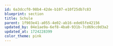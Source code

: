 ```yaml
---
id: 6a3dccf0-98b4-42de-b107-e10f25db7c83
blueprint: section
title: Schule
parent: 1f903e41-a055-4e02-ab16-ede65fe42156
updated_by: 04e1ae9a-6ef8-4ba0-931b-7cd69cc0d3a2
updated_at: 1724228399
color_theme: pink
---
```

